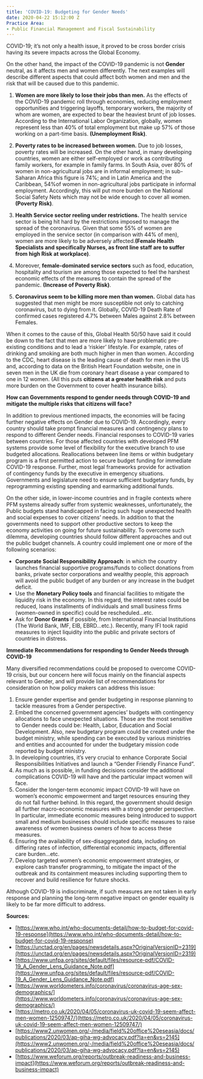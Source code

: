 ```yaml
---
title: 'COVID-19: Budgeting for Gender Needs'
date: 2020-04-22 15:12:00 Z
Practice Area:
- Public Financial Management and Fiscal Sustainability
---
```


COVID-19; it’s not only a health issue, it proved to be cross border crisis having its severe impacts across the Global Economy.

On the other hand, the impact of the COVID-19 pandemic is not **Gender** neutral, as it affects men and women differently. The next examples will describe different aspects that could affect both women and men and the risk that will be caused due to this pandemic. 

1. **Women are more likely to lose their jobs than men.** As the effects of the COVID-19 pandemic roll through economies, reducing employment opportunities and triggering layoffs, temporary workers, the majority of whom are women, are expected to bear the heaviest brunt of job losses. According to the International Labor Organization, globally, women represent less than 40% of total employment but make up 57% of those working on a part-time basis. **(Unemployment Risk)**. 

2. **Poverty rates to be increased between women.** Due to job losses, poverty rates will be increased. On the other hand, in many developing countries, women are either self-employed or work as contributing family workers, for example in family farms. In South Asia, over 80% of women in non-agricultural jobs are in informal employment; in sub-Saharan Africa this figure is 74%; and in Latin America and the Caribbean, 54%of women in non-agricultural jobs participate in informal employment. Accordingly, this will put more burden on the National Social Safety Nets which may not be wide enough to cover all women. **(Poverty Risk)**.

3. **Health Service sector reeling under restrictions.** The health service sector is being hit hard by the restrictions imposed to manage the spread of the coronavirus. Given that some 55% of women are employed in the service sector (in comparison with 44% of men), women are more likely to be adversely affected.**(Female Health Specialists and specifically Nurses, as front line staff are to suffer from high Risk at workplace)**.
  
4. Moreover, **female-dominated service sectors** such as food, education, hospitality and tourism are among those expected to feel the harshest economic effects of the measures to contain the spread of the pandemic. **(Increase of Poverty Risk)**.
 
5. **Coronavirus seem to be killing more men than women.** Global data has suggested that men might be more susceptible not only to catching coronavirus, but to dying from it. Globally, COVID-19 Death Rate of confirmed cases registered 4.7% between Males against 2.8% between Females.  

When it comes to the cause of this, Global Health 50/50 have said it could be down to the fact that men are more likely to have problematic pre-existing conditions and to lead a ‘riskier’ lifestyle. For example, rates of drinking and smoking are both much higher in men than women. According to the CDC, heart disease is the leading cause of death for men in the US and, according to data on the British Heart Foundation website, one in seven men in the UK die from coronary heart disease a year compared to one in 12 women. (All this puts **citizens at a greater health risk** and puts more burden on the Government to cover health insurance bills).

**How can Governments respond to gender needs through COVID-19 and mitigate the multiple risks that citizens will face?**

In addition to previous mentioned impacts, the economies will be facing further negative effects on Gender due to COVID-19. Accordingly, every country should take prompt financial measures and contingency plans to respond to different Gender needs. 
Financial responses to COVID-19 varies between countries. For those affected countries with developed PFM systems provide some level of flexibility for the executive branch to use budgeted allocations. Reallocations between line items or within budgetary program is a first permitted action to secure budget funding for immediate COVID-19 response. Further, most legal frameworks provide for activation of contingency funds by the executive in emergency situations. Governments and legislature need to ensure sufficient budgetary funds, by reprogramming existing spending and earmarking additional funds. 

On the other side, in lower-income countries and in fragile contexts where PFM systems already suffer from systemic weaknesses, unfortunately, the Public budgets stand handicapped in facing such huge unexpected health and social expenses to cover citizens’ needs. In addition to that the governments need to support other productive sectors to keep the economy activities on going for future sustainability. To overcome such dilemma, developing countries should follow different approaches and out the public budget channels. A country could implement one or more of the following scenarios:  
* **Corporate Social Responsibility Approach**: in which the country launches financial supportive programs/funds to collect donations from banks, private sector corporations and wealthy people, this approach will avoid the public budget of any burden or any increase in the budget deficit. 
* Use the **Monetary Policy tools** and financial facilities to mitigate the liquidity risk in the economy. In this regard, the interest rates could be reduced, loans installments of individuals and small business firms (women-owned in specific) could be rescheduled…etc. 
* Ask for **Donor Grants** if possible, from International Financial Institutions (The World Bank, IMF, EIB, EBRD…etc.). Recently, many IFI took rapid measures to inject liquidity into the public and private sectors of countries in distress.

**Immediate Recommendations for responding to Gender Needs through COVID-19**

Many diversified recommendations could be proposed to overcome COVID-19 crisis, but our concern here will focus mainly on the financial aspects relevant to Gender, and will provide list of recommendations for consideration on how policy makers can address this issue:
1. Ensure gender expertise and gender budgeting in response planning to tackle measures from a Gender perspective. 
2. Embed the concerned government agencies’ budgets with contingency allocations to face unexpected situations. Those are the most sensitive to Gender needs could be: Health, Labor, Education and Social Development. Also, new budgetary program could be created under the budget ministry, while spending can be executed by various ministries and entities and accounted for under the budgetary mission code reported by budget ministry.
3. In developing countries, it’s very crucial to enhance Corporate Social Responsibilities Initiatives and launch a “Gender Friendly Finance Fund”. 
4. As much as is possible, in funding decisions consider the additional complications COVID-19 will have and the particular impact women will face. 
5. Consider the longer-term economic impact COVID-19 will have on women’s economic empowerment and target resources ensuring they do not fall further behind. In this regard, the government should design all further macro-economic measures with a strong gender perspective. In particular, immediate economic measures being introduced to support small and medium businesses should include specific measures to raise awareness of women business owners of how to access these measures. 
6. Ensuring the availability of sex-disaggregated data, including on differing rates of infection, differential economic impacts, differential care burden…etc. 
7. Develop targeted women’s economic empowerment strategies, or explore cash transfer programming, to mitigate the impact of the outbreak and its containment measures including supporting them to recover and build resilience for future shocks.

Although COVID-19 is indiscriminate, if such measures are not taken in early response and planning the long-term negative impact on gender equality is likely to be far more difficult to address.

**Sources:**
* [https://www.who.int/who-documents-detail/how-to-budget-for-covid-19-response](https://www.who.int/who-documents-detail/how-to-budget-for-covid-19-response)
* [https://unctad.org/en/pages/newsdetails.aspx?OriginalVersionID=2319](https://unctad.org/en/pages/newsdetails.aspx?OriginalVersionID=2319)
* [https://www.unfpa.org/sites/default/files/resource-pdf/COVID-19_A_Gender_Lens_Guidance_Note.pdf](https://www.unfpa.org/sites/default/files/resource-pdf/COVID-19_A_Gender_Lens_Guidance_Note.pdf)
* [https://www.worldometers.info/coronavirus/coronavirus-age-sex-demographics/](https://www.worldometers.info/coronavirus/coronavirus-age-sex-demographics/)
* [https://metro.co.uk/2020/04/05/coronavirus-uk-covid-19-seem-affect-men-women-12509747/](https://metro.co.uk/2020/04/05/coronavirus-uk-covid-19-seem-affect-men-women-12509747/)
* [https://www2.unwomen.org/-/media/field%20office%20eseasia/docs/publications/2020/03/ap-giha-wg-advocacy.pdf?la=en&vs=2145](https://www2.unwomen.org/-/media/field%20office%20eseasia/docs/publications/2020/03/ap-giha-wg-advocacy.pdf?la=en&vs=2145)
* [https://www.weforum.org/reports/outbreak-readiness-and-business-impact](https://www.weforum.org/reports/outbreak-readiness-and-business-impact)
